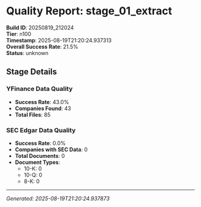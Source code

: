 # Quality Report: stage_01_extract

**Build ID**: 20250819_212024  
**Tier**: n100  
**Timestamp**: 2025-08-19T21:20:24.937313  
**Overall Success Rate**: 21.5%  
**Status**: unknown

## Stage Details

### YFinance Data Quality

- **Success Rate**: 43.0%
- **Companies Found**: 43
- **Total Files**: 85

### SEC Edgar Data Quality

- **Success Rate**: 0.0%
- **Companies with SEC Data**: 0
- **Total Documents**: 0
- **Document Types**:
  - 10-K: 0
  - 10-Q: 0
  - 8-K: 0

---
*Generated: 2025-08-19T21:20:24.937873*

